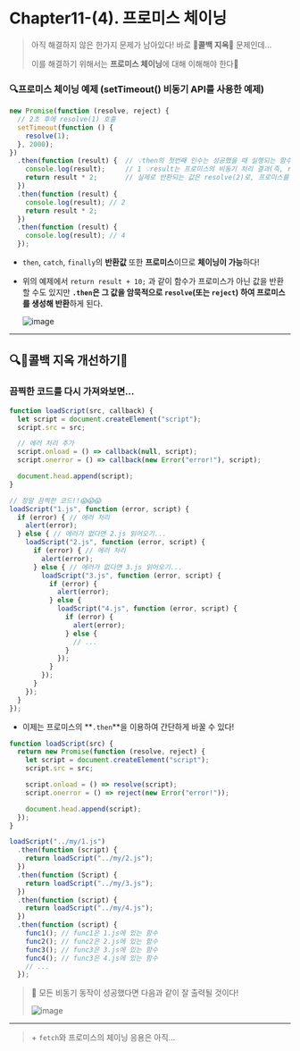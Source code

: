 # Chapter11-(4). 프로미스 체이닝

> 아직 해결하지 않은 한가지 문제가 남아있다!
> 바로 👿**콜백 지옥**👿 문제인데...
>
> 이를 해결하기 위해서는 **프로미스 체이닝**에 대해 이해해야 한다🔗

### 🔍프로미스 체이닝 예제 (setTimeout() 비동기 API를 사용한 예제)

```js
new Promise(function (resolve, reject) {
  // 2초 후에 resolve(1) 호출
  setTimeout(function () {
    resolve(1);
  }, 2000);
})
  .then(function (result) {	 // 💡then의 첫번째 인수는 성공했을 때 실행되는 함수이다.
    console.log(result);     // 1 💡result는 프로미스의 비동기 처리 결과(즉, resolve(1)에서 1)
    return result * 2;		 // 실제로 반환되는 값은 resolve(2)로, 프로미스를 반환한다.
  })
  .then(function (result) {
    console.log(result); // 2
    return result * 2;
  })
  .then(function (result) {
    console.log(result); // 4
  });

```

- `then`, `catch`, `finally`의 **반환값** 또한 **프로미스**이므로 **체이닝이 가능**하다!

- 위의 예제에서 `return result + 10;` 과 같이 함수가 프로미스가 아닌 값을 반환할 수도 있지만
  **`.then`은 그 값을 암묵적으로 `resolve`(또는 `reject`) 하여 프로미스를 생성해 반환**하게 된다.

   ![image](https://user-images.githubusercontent.com/67737432/128402186-606ace38-3275-43fd-b5e0-fe42c73d2a99.png)

---

## 🔍👿콜백 지옥 개선하기👼

### 끔찍한 코드를 다시 가져와보면...

```js
function loadScript(src, callback) {
  let script = document.createElement("script");
  script.src = src;

  // 에러 처리 추가
  script.onload = () => callback(null, script);
  script.onerror = () => callback(new Error("error!"), script);

  document.head.append(script);
}

// 정말 끔찍한 코드!!😱😱😱
loadScript("1.js", function (error, script) {
  if (error) { // 에러 처리
    alert(error);
  } else { // 에러가 없다면 2.js 읽어오기...
    loadScript("2.js", function (error, script) {
      if (error) { // 에러 처리
        alert(error);
      } else { // 에러가 없다면 3.js 읽어오기...
        loadScript("3.js", function (error, script) {
          if (error) {
            alert(error);
          } else {
            loadScript("4.js", function (error, script) {
              if (error) {
                alert(error);
              } else {
                // ...
              }
            });
          }
        });
      }
    });
  }
});
```

- 이제는 프로미스의 **`.then`**을 이용하여 간단하게 바꿀 수 있다!

```js
function loadScript(src) {
  return new Promise(function (resolve, reject) {
    let script = document.createElement("script");
    script.src = src;

    script.onload = () => resolve(script);
    script.onerror = () => reject(new Error("error!"));

    document.head.append(script);
  });
}

loadScript("../my/1.js")
  .then(function (script) {
    return loadScript("../my/2.js");
  })
  .then(function (Script) {
    return loadScript("../my/3.js");
  })
  .then(function (script) {
    return loadScript("../my/4.js");
  })
  .then(function (script) {
    func1(); // func1은 1.js에 있는 함수
    func2(); // func2은 2.js에 있는 함수
    func3(); // func3은 3.js에 있는 함수
    func4(); // func3은 4.js에 있는 함수
    // ...
  });
```

> 👼 모든 비동기 동작이 성공했다면 다음과 같이 잘 출력될 것이다!
>
> ![image](https://user-images.githubusercontent.com/67737432/128403830-41bf2dba-de4a-49a1-bf02-b04c178bfeba.png)

---







> \+ `fetch`와 프로미스의 체이닝 응용은 아직...
